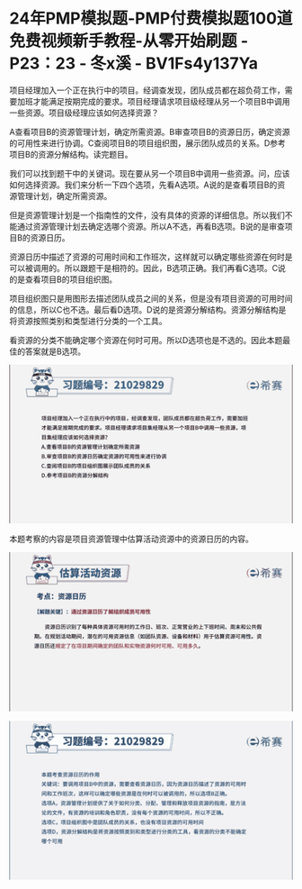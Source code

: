 # 24年PMP模拟题-PMP付费模拟题100道免费视频新手教程-从零开始刷题 - P23：23 - 冬x溪 - BV1Fs4y137Ya

项目经理加入一个正在执行中的项目。经调查发现，团队成员都在超负荷工作，需要加班才能满足按期完成的要求。项目经理请求项目级经理从另一个项目B中调用一些资源。项目级经理应该如何选择资源？

A查看项目B的资源管理计划，确定所需资源。B审查项目B的资源日历，确定资源的可用性来进行协调。C查阅项目B的项目组织图，展示团队成员的关系。D参考项目B的资源分解结构。读完题目。

我们可以找到题干中的关键词。现在要从另一个项目B中调用一些资源。问，应该如何选择资源。我们来分析一下四个选项，先看A选项。A说的是查看项目B的资源管理计划，确定所需资源。

但是资源管理计划是一个指南性的文件，没有具体的资源的详细信息。所以我们不能通过资源管理计划去确定选哪个资源。所以A不选，再看B选项。B说的是审查项目B的资源日历。

资源日历中描述了资源的可用时间和工作班次，这样就可以确定哪些资源在何时是可以被调用的。所以跟题干是相符的。因此，B选项正确。我们再看C选项。C说的是查看项目B的项目组织图。

项目组织图只是用图形去描述团队成员之间的关系，但是没有项目资源的可用时间的信息，所以C也不选。最后看D选项。D说的是资源分解结构。资源分解结构是将资源按照类别和类型进行分类的一个工具。

看资源的分类不能确定哪个资源在何时可用。所以D选项也是不选的。因此本题最佳的答案就是B选项。

![](img/69a714d3716b3b5b419217b76eaf6348_1.png)

本题考察的内容是项目资源管理中估算活动资源中的资源日历的内容。

![](img/69a714d3716b3b5b419217b76eaf6348_3.png)

![](img/69a714d3716b3b5b419217b76eaf6348_4.png)